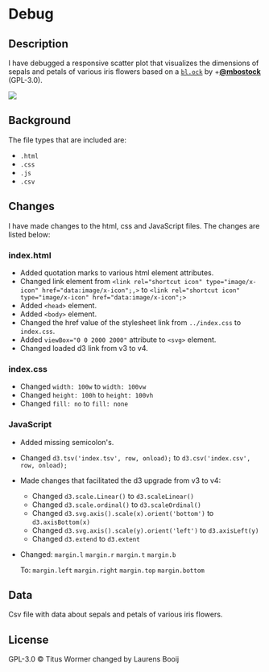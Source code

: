 # Debug
## Description
I have debugged a responsive scatter plot that visualizes the dimensions of sepals and petals of various iris flowers based on a [`bl.ock`][block] by
+[**@mbostock**][block-author] (GPL-3.0).

[![][cover]][url]

## Background
The file types that are included are:
* `.html`
* `.css`
* `.js`
* `.csv`

## Changes
I have made changes to the html, css and JavaScript files. The changes are listed below:

### index.html
* Added quotation marks to various html element attributes.
* Changed link element from `<link rel="shortcut icon" type="image/x-icon" href="data:image/x-icon";,>` to `<link rel="shortcut icon" type="image/x-icon" href="data:image/x-icon";>`
* Added `<head>` element.
* Added `<body>` element.
* Changed the href value of the stylesheet link from `../index.css` to `index.css`.
* Added `viewBox="0 0 2000 2000"` attribute to `<svg>` element.
* Changed loaded d3 link from v3 to v4.

### index.css
* Changed `width: 100w` to `width: 100vw`
* Changed `height: 100h` to `height: 100vh`
* Changed `fill: no` to `fill: none`

### JavaScript
* Added missing semicolon's.
* Changed `d3.tsv('index.tsv', row, onload);` to `d3.csv('index.csv', row, onload);`

* Made changes that facilitated the d3 upgrade from v3 to v4:
  * Changed `d3.scale.Linear()` to `d3.scaleLinear()`
  * Changed `d3.scale.ordinal()` to `d3.scaleOrdinal()`
  * Changed `d3.svg.axis().scale(x).orient('bottom')` to `d3.axisBottom(x)`
  * Changed `d3.svg.axis().scale(y).orient('left')` to `d3.axisLeft(y)`
  * Changed `d3.extend` to `d3.extent`

* Changed:
  `margin.l`
  `margin.r`
  `margin.t`
  `margin.b`

  To: `margin.left`
  `margin.right`
  `margin.top`
  `margin.bottom`

## Data
Csv file with data about sepals and petals of various iris flowers.


## License
GPL-3.0 © Titus Wormer changed by Laurens Booij

[block]: https://bl.ocks.org/mbostock/3887118
[block-author]: https://github.com/mbostock
[cover]: preview.png
[url]: https://cmda-fe3.github.io/course-17-18/class-2/debug
